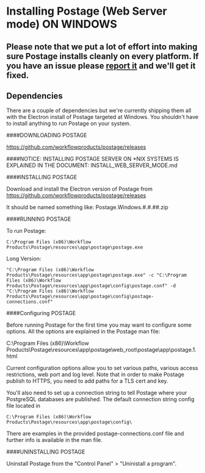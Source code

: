 # Installing Postage (Web Server mode) ON WINDOWS

## Please note that we put a lot of effort into making sure Postage installs cleanly on every platform. If you have an issue please [report it](https://github.com/workflowproducts/postage/issues) and we'll get it fixed. 

## Dependencies

There are a couple of dependencies but we're currently shipping them all with the Electron install of Postage targeted at Windows. You shouldn't have to install anything to run Postage on your system.

####DOWNLOADING POSTAGE

https://github.com/workflowproducts/postage/releases


####NOTICE: INSTALLING POSTAGE SERVER ON *NIX SYSTEMS IS EXPLAINED IN THE DOCUMENT: INSTALL_WEB_SERVER_MODE.md

####INSTALLING POSTAGE

Download and install the Electron version of Postage from https://github.com/workflowproducts/postage/releases

It should be named something like: Postage.Windows.#.#.##.zip


####RUNNING POSTAGE

To run Postage:

    C:\Program Files (x86)\Workflow Products\Postage\resources\app\postage\postage.exe

Long Version:

    "C:\Program Files (x86)\Workflow Products\Postage\resources\app\postage\postage.exe" -c "C:\Program Files (x86)\Workflow Products\Postage\resources\app\postage\config\postage.conf" -d "C:\Program Files (x86)\Workflow Products\Postage\resources\app\postage\config\postage-connections.conf"

####Configuring POSTAGE

Before running Postage for the first time you may want to configure some options. All the options are explained in the Postage man file:

  C:\Program Files (x86)\Workflow Products\Postage\resources\app\postage\web_root\postage\app\postage.1.html

Current configuration options allow you to set various paths, various access restrictions, web port and log level. Note that in order to make Postage publish to HTTPS, you need to add paths for a TLS cert and key.

You'll also need to set up a connection string to tell Postage where your PostgreSQL databases are published. The default connection string config file located in 
  
    C:\Program Files (x86)\Workflow Products\Postage\resources\app\postage\config\
    
There are examples in the provided postage-connections.conf file and further info is available in the man file.


####UNINSTALLING POSTAGE

Uninstall Postage from the "Control Panel" > "Uninistall a program". 
